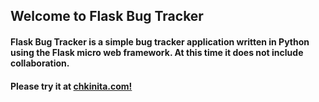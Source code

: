 ## Welcome to Flask Bug Tracker

#### Flask Bug Tracker is a simple bug tracker application written in Python using the Flask micro web framework. At this time it does not include collaboration. 

#### Please try it at  [chkinita.com!](http://chikinita.com)